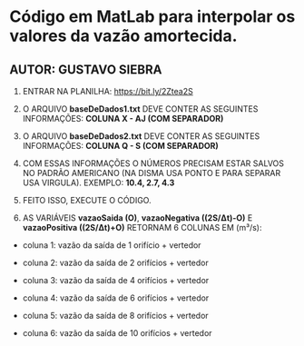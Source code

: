 # Código em MatLab para interpolar os valores da vazão amortecida.

## AUTOR: GUSTAVO SIEBRA

1. ENTRAR NA PLANILHA: https://bit.ly/2Ztea2S

2. O ARQUIVO **baseDeDados1.txt** DEVE CONTER AS SEGUINTES INFORMAÇÕES: __**COLUNA X - AJ (COM SEPARADOR)**__

3. O ARQUIVO **baseDeDados2.txt** DEVE CONTER AS SEGUINTES INFORMAÇÕES: __**COLUNA Q - S (COM SEPARADOR)**__

4. COM ESSAS INFORMAÇÕES O NÚMEROS PRECISAM ESTAR SALVOS NO PADRÃO AMERICANO (NA DISMA USA PONTO E PARA SEPARAR USA VIRGULA). EXEMPLO: **10.4, 2.7, 4.3**

5. FEITO ISSO, EXECUTE O CÓDIGO. 

6. AS VARIÁVEIS **vazaoSaida (O)**, **vazaoNegativa ((2S/Δt)-O)** E **vazaoPositiva ((2S/Δt)+O)** RETORNAM 6 COLUNAS EM (m³/s):
 <ul><li> coluna 1: vazão da saída de 1 orifício + vertedor</ul></li>
 <ul><li> coluna 2: vazão da saída de 2 orifícios + vertedor</ul></li>
 <ul><li> coluna 3: vazão da saída de 4 orifícios + vertedor</ul></li>
 <ul><li> coluna 4: vazão da saída de 6 orifícios + vertedor</ul></li>
 <ul><li> coluna 5: vazão da saída de 8 orifícios + vertedor</ul></li>
 <ul><li> coluna 6: vazão da saída de 10 orifícios + vertedor</ul></li>
